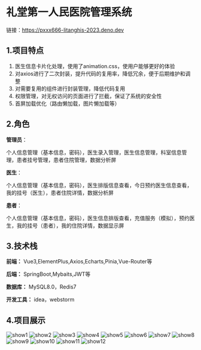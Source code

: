 # 礼堂第一人民医院管理系统
链接：https://pxxx666-litanghis-2023.deno.dev

## 1.项目特点

1. 医生信息卡片化处理，使用了animation.css，使用户能够更好的体验
2. 对axios进行了二次封装，提升代码的复用率，降低冗余，便于后期维护和调整
3. 对需要复用的组件进行封装管理，降低代码复用
4. 权限管理，对无权访问的页面进行了拦截，保证了系统的安全性
5. 首屏加载优化（路由懒加载，图片懒加载等）

## 2.角色

**管理员**：

个人信息管理（基本信息，密码），医生录入管理，医生信息管理，科室信息管理，患者挂号管理，患者住院管理，数据分析屏

**医生**：

个人信息管理（基本信息，密码），医生排版信息查看，今日预约医生信息查看，我的挂号（医生），患者住院详情，数据分析屏

**患者**：

个人信息管理（基本信息，密码），医生信息排版查看，充值服务（模拟），预约医生，我的挂号（患者），我的住院详情，数据显示屏



## 3.技术栈

**前端：** Vue3,ElementPlus,Axios,Echarts,Pinia,Vue-Router等

**后端：** SpringBoot,Mybaits,JWT等

**数据库：** MySQL8.0，Redis7

**开发工具：** idea，webstorm



## 4.项目展示
![show1](src/assets/showImages/show1.png)
![show2](src/assets/showImages/show2.png)
![show3](src/assets/showImages/show3.png)
![show4](src/assets/showImages/show4.png)
![show5](src/assets/showImages/show5.png)
![show6](src/assets/showImages/show6.png)
![show7](src/assets/showImages/show7.png)
![show8](src/assets/showImages/show8.png)
![show9](src/assets/showImages/show9.png)
![show10](src/assets/showImages/show10.png)
![show11](src/assets/showImages/show11.png)
![show12](src/assets/showImages/show12.png)






